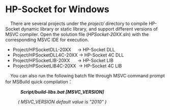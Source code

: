 # HP-Socket for Windows
&nbsp;&nbsp;&nbsp;&nbsp;There are several projects under the *project/* directory to compile HP-Socket dynamic library or static library, and support different versions of MSVC compiler. Open the solution file (*HPSocket-20XX.sln*) with the corresponding MSVC IDE for execution.

* Project/HPSocketDLL-20XX&nbsp;&nbsp;&nbsp;&nbsp; -> HP-Socket DLL
* Project/HPSocketDLL4C-20XX -> HP-Socket 4C DLL
* Project/HPSocketLIB-20XX&nbsp;&nbsp;&nbsp;&nbsp;&nbsp; -> HP-Socket LIB
* Project/HPSocketLIB4C-20XX&nbsp; -> HP-Socket 4C LIB

&nbsp;&nbsp;&nbsp;&nbsp;You can also run the following batch file through MSVC command prompt for MSBuild quick compilation：

&nbsp;&nbsp;&nbsp;&nbsp;&nbsp;&nbsp;&nbsp;&nbsp;&nbsp;&nbsp;&nbsp;&nbsp;***Script/build-libs.bat [MSVC_VERSION]***

&nbsp;&nbsp;&nbsp;&nbsp;&nbsp;&nbsp;&nbsp;&nbsp;&nbsp;&nbsp;*( MSVC_VERSION default value is "2010" )*